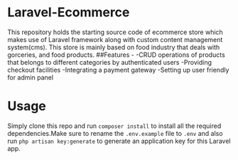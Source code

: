 # Laravel-Ecommerce
This repository holds the starting source code of ecommerce store which makes use of Laravel framework along with custom content management system(cms). This store is mainly based on food industry that deals with gorceries, and food products.
##Features -
-CRUD operations of products that belongs to different categories by authenticated users
-Providing checkout facilities
-Integrating a payment gateway
-Setting up user friendly for admin panel


# Usage
Simply clone this repo and run `composer install` to install all the required dependencies.Make sure to rename the `.env.example` file to `.env` and also run `php artisan key:generate` to generate an application key for this Laravel app.

